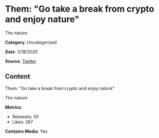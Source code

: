 # Them: "Go take a break from crypto and enjoy nature"

The nature:

**Category**: Uncategorized

**Date**: 3/18/2025

**Source**: [Twitter](https://twitter.com/BNBCHAIN/status/1902148064376225807)

## Content

Them: "Go take a break from crypto and enjoy nature"

The nature:

**Metrics**:
- Retweets: 50
- Likes: 287

**Contains Media**: Yes
